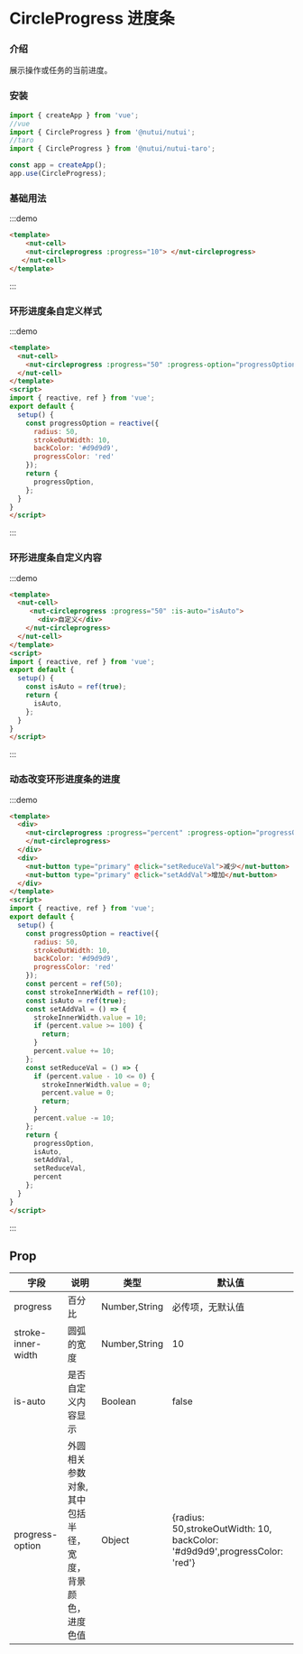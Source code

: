 # CircleProgress 进度条

### 介绍

展示操作或任务的当前进度。

### 安装

``` javascript
import { createApp } from 'vue';
//vue
import { CircleProgress } from '@nutui/nutui';
//taro
import { CircleProgress } from '@nutui/nutui-taro';

const app = createApp();
app.use(CircleProgress);

```


### 基础用法
:::demo
```html
<template>
    <nut-cell>
    <nut-circleprogress :progress="10"> </nut-circleprogress>
   </nut-cell>
</template>
```
:::
### 环形进度条自定义样式
:::demo
```html
<template>
  <nut-cell>
    <nut-circleprogress :progress="50" :progress-option="progressOption"> </nut-circleprogress>
  </nut-cell>
</template>
<script>
import { reactive, ref } from 'vue';
export default {
  setup() {
    const progressOption = reactive({
      radius: 50,
      strokeOutWidth: 10,
      backColor: '#d9d9d9',
      progressColor: 'red'
    });
    return {
      progressOption,
    };
  }
}
</script>
```
:::
### 环形进度条自定义内容
:::demo
```html
<template>
  <nut-cell>
     <nut-circleprogress :progress="50" :is-auto="isAuto">
       <div>自定义</div>
    </nut-circleprogress>
  </nut-cell>
</template>
<script>
import { reactive, ref } from 'vue';
export default {
  setup() {
    const isAuto = ref(true);
    return {
      isAuto,
    };
  }
}
</script>
```
:::
### 动态改变环形进度条的进度
:::demo
```html
<template>
  <div>
    <nut-circleprogress :progress="percent" :progress-option="progressOption" :stroke-inner-width="strokeInnerWidth">
    </nut-circleprogress>
  </div>
  <div>
    <nut-button type="primary" @click="setReduceVal">减少</nut-button>
    <nut-button type="primary" @click="setAddVal">增加</nut-button>
  </div>
</template>
<script>
import { reactive, ref } from 'vue';
export default {
  setup() {
    const progressOption = reactive({
      radius: 50,
      strokeOutWidth: 10,
      backColor: '#d9d9d9',
      progressColor: 'red'
    });
    const percent = ref(50);
    const strokeInnerWidth = ref(10);
    const isAuto = ref(true);
    const setAddVal = () => {
      strokeInnerWidth.value = 10;
      if (percent.value >= 100) {
        return;
      }
      percent.value += 10;
    };
    const setReduceVal = () => {
      if (percent.value - 10 <= 0) {
        strokeInnerWidth.value = 0;
        percent.value = 0;
        return;
      }
      percent.value -= 10;
    };
    return {
      progressOption,
      isAuto,
      setAddVal,
      setReduceVal,
      percent
    };
  }
}
</script>
```
:::


## Prop

| 字段 | 说明 | 类型 | 默认值
|----- | ----- | ----- | -----
| progress | 百分比 | Number,String | 必传项，无默认值
| stroke-inner-width | 圆弧的宽度 | Number,String | 10
| is-auto | 是否自定义内容显示 | Boolean | false
| progress-option | 外圆相关参数对象,其中包括半径，宽度，背景颜色，进度色值 | Object | {radius: 50,strokeOutWidth: 10, backColor: '#d9d9d9',progressColor: 'red'}
